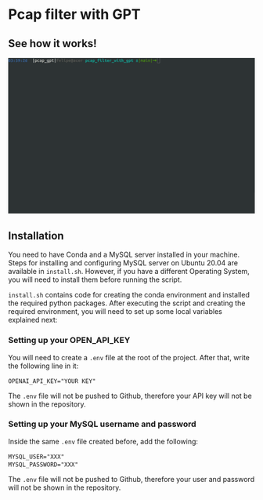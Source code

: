 # Pcap filter with GPT

## See how it works!
![Alt Text](./demo.gif)

## Installation
You need to have Conda and a MySQL server installed in your machine. Steps for installing and configuring MySQL server on Ubuntu 20.04 are available in `install.sh`. However, if you have a different Operating System, you will need to install them before running the script. 

`install.sh` contains code for creating the conda environment and installed the required python packages. After executing the script and creating the required environment, you will need to set up some local variables explained next:

### Setting up your OPEN_API_KEY
You will need to create a `.env` file at the root of the project. After that, write the following line in it:

```env
OPENAI_API_KEY="YOUR KEY"
```
The `.env` file will not be pushed to Github, therefore your API key will not be shown in the repository.

### Setting up your MySQL username and password
Inside the same `.env` file created before, add the following:
```env
MYSQL_USER="XXX"
MYSQL_PASSWORD="XXX"
```
The `.env` file will not be pushed to Github, therefore your user and password will not be shown in the repository.